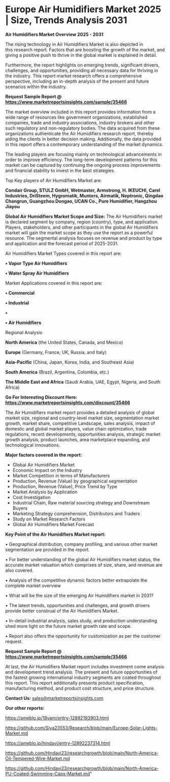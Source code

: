 # Europe Air Humidifiers Market 2025 | Size, Trends Analysis 2031

<Strong> Air Humidifiers Market Overview 2025 - 2031</strong>

The rising technology in Air Humidifiers Market is also depicted in this research report. Factors that are boosting the growth of the market, and giving a positive push to thrive in the global market is explained in detail.

Furthermore, the report highlights on emerging trends, significant drivers, challenges, and opportunities, providing all necessary data for thriving in the industry. This report market research offers a comprehensive perspective, including an in-depth analysis of the present and future scenarios within the industry.

<strong>Request Sample Report @ <a href=https://www.marketreportsinsights.com/sample/35466>https://www.marketreportsinsights.com/sample/35466</a></strong>

The market overview included in this report provides information from a wide range of resources like government organizations, established companies, trade and industry associations, industry brokers and other such regulatory and non-regulatory bodies. The data acquired from these organizations authenticate the Air Humidifiers research report, thereby aiding the clients in better decision making. Additionally, the data provided in this report offers a contemporary understanding of the market dynamics.

The leading players are focusing mainly on technological advancements in order to improve efficiency. The long-term development patterns for this market can be captured by continuing the ongoing process improvements and financial stability to invest in the best strategies.

Top Key players of Air Humidifiers Market are:

<strong>Condair Group, STULZ GmbH, Wetmaster, Armstrong, H. IKEUCHI, Carel Industries, DriSteem, Hygromatik, Munters, Airmatik, Neptronic, Qingdao Changrun, Guangzhou Dongao, UCAN Co., Pure Humidifier, Hangzhou Jiayou</strong>

<strong><b>Global Air Humidifiers Market Scope and Size:</b></strong>
The Air Humidifiers market is declared segment by company, region (country), type, and application. Players, stakeholders, and other participants in the global Air Humidifiers market will gain the market scope as they use the report as a powerful resource. The segmental analysis focuses on revenue and product by type and application and the forecast period of 2025-2031.

Air Humidifiers Market Types covered in this report are:

<strong>•  Vapor Type Air Humidifiers

•  Water Spray Air Humidifiers</strong>

Market Applications covered in this report are:

<strong>•  Commercial

•  Industrial

•  

•  Air Humidifiers</strong> 

Regional Analysis

<strong>North America</strong> (the United States, Canada, and Mexico)

<strong>Europe</strong> (Germany, France, UK, Russia, and Italy)

<strong>Asia-Pacific</strong> (China, Japan, Korea, India, and Southeast Asia)

<strong>South America</strong> (Brazil, Argentina, Colombia, etc.)

<strong>The Middle East and Africa</strong> (Saudi Arabia, UAE, Egypt, Nigeria, and South Africa)

<strong>Go For Interesting Discount Here: <a href=https://www.marketreportsinsights.com/discount/35466>https://www.marketreportsinsights.com/discount/35466</a></strong>

The Air Humidifiers market report provides a detailed analysis of global market size, regional and country-level market size, segmentation market growth, market share, competitive Landscape, sales analysis, impact of domestic and global market players, value chain optimization, trade regulations, recent developments, opportunities analysis, strategic market growth analysis, product launches, area marketplace expanding, and technological innovations.

<strong><b>Major factors covered in the report:</b></strong>
<ul>
  <li>Global Air Humidifiers Market </li>
  <li>Economic Impact on the Industry</li>
  <li>Market Competition in terms of Manufacturers</li>
  <li>Production, Revenue (Value) by geographical segmentation</li>
  <li>Production, Revenue (Value), Price Trend by Type</li>
  <li>Market Analysis by Application</li>
  <li>Cost Investigation</li>
  <li>Industrial Chain, Raw material sourcing strategy and Downstream Buyers</li>
  <li>Marketing Strategy comprehension, Distributors and Traders</li>
  <li>Study on Market Research Factors</li>
  <li>Global Air Humidifiers Market Forecast</li>
</ul>

<strong><b>Key Point of the Air Humidifiers Market report:</b></strong>

• Geographical distribution, company profiling, and various other market segmentation are provided in the report.

• For better understanding of the global Air Humidifiers market status, the accurate market valuation which comprises of size, share, and revenue are also covered.

• Analysis of the competitive dynamic factors better extrapolate the complete market overview

• What will be the size of the emerging Air Humidifiers market in 2031?

• The latest trends, opportunities and challenges, and growth drivers provide better construal of the Air Humidifiers Market.

• In-detail industrial analysis, sales study, and production understanding shed more light on the future market growth rate and scope.

• Report also offers the opportunity for customization as per the customer request.

<strong>Request Sample Report @ <a href=https://www.marketreportsinsights.com/sample/35466>https://www.marketreportsinsights.com/sample/35466</a></strong>

At last, the Air Humidifiers Market report includes investment come analysis and development trend analysis. The present and future opportunities of the fastest growing international industry segments are coated throughout this report. This report additionally presents product specification, manufacturing method, and product cost structure, and price structure.

<strong>Contact Us:</strong>
sales@marketreportsinsights.com

<strong>Our other reports:</strong>

<a href=https://ameblo.jp/18yam/entry-12892193903.html>https://ameblo.jp/18yam/entry-12892193903.html</a>

<a href=https://github.com/Siya23553/Research/blob/main/Europe-Solar-Lights-Market.md>https://github.com/Siya23553/Research/blob/main/Europe-Solar-Lights-Market.md</a>

<a href=https://ameblo.jp/hindavi/entry-12892237314.html>https://ameblo.jp/hindavi/entry-12892237314.html</a>

<a href=https://github.com/Hindavi23/researchgrowth/blob/main/North-America-Oil-Tempered-Wire-Market.md>https://github.com/Hindavi23/researchgrowth/blob/main/North-America-Oil-Tempered-Wire-Market.md</a>

<a href=https://github.com/Hindavi23/researchgrowth/blob/main/North-America-PU-Coated-Swimming-Caps-Market.md>https://github.com/Hindavi23/researchgrowth/blob/main/North-America-PU-Coated-Swimming-Caps-Market.md</a>"
